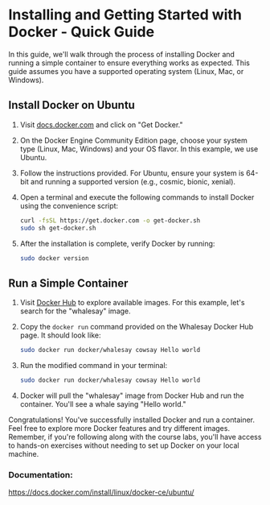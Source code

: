 # Installing and Getting Started with Docker - Quick Guide

In this guide, we'll walk through the process of installing Docker and running a simple container to ensure everything works as expected. This guide assumes you have a supported operating system (Linux, Mac, or Windows).

## Install Docker on Ubuntu

1. Visit [docs.docker.com](https://docs.docker.com/get-docker/) and click on "Get Docker."

2. On the Docker Engine Community Edition page, choose your system type (Linux, Mac, Windows) and your OS flavor. In this example, we use Ubuntu.

3. Follow the instructions provided. For Ubuntu, ensure your system is 64-bit and running a supported version (e.g., cosmic, bionic, xenial).

4. Open a terminal and execute the following commands to install Docker using the convenience script:

    ```bash
    curl -fsSL https://get.docker.com -o get-docker.sh
    sudo sh get-docker.sh
    ```

5. After the installation is complete, verify Docker by running:

    ```bash
    sudo docker version
    ```

## Run a Simple Container

1. Visit [Docker Hub](https://hub.docker.com/) to explore available images. For this example, let's search for the "whalesay" image.

2. Copy the `docker run` command provided on the Whalesay Docker Hub page. It should look like:

    ```bash
    sudo docker run docker/whalesay cowsay Hello world
    ```

3. Run the modified command in your terminal:

    ```bash
    sudo docker run docker/whalesay cowsay Hello world
    ```

4. Docker will pull the "whalesay" image from Docker Hub and run the container. You'll see a whale saying "Hello world."

Congratulations! You've successfully installed Docker and run a container. Feel free to explore more Docker features and try different images. Remember, if you're following along with the course labs, you'll have access to hands-on exercises without needing to set up Docker on your local machine.

### Documentation:

https://docs.docker.com/install/linux/docker-ce/ubuntu/